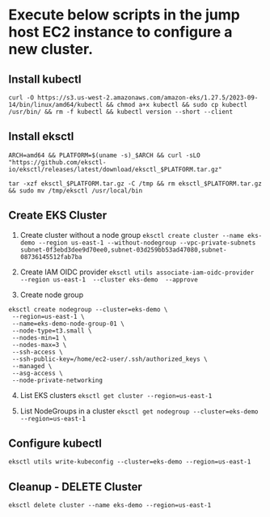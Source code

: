 # Execute below scripts in the jump host EC2 instance to configure a new cluster. 

## Install kubectl
```curl -O https://s3.us-west-2.amazonaws.com/amazon-eks/1.27.5/2023-09-14/bin/linux/amd64/kubectl && chmod a+x kubectl && sudo cp kubectl /usr/bin/ && rm -f kubectl && kubectl version --short --client ```

## Install eksctl
```ARCH=amd64 && PLATFORM=$(uname -s)_$ARCH && curl -sLO "https://github.com/eksctl-io/eksctl/releases/latest/download/eksctl_$PLATFORM.tar.gz"```

```tar -xzf eksctl_$PLATFORM.tar.gz -C /tmp && rm eksctl_$PLATFORM.tar.gz && sudo mv /tmp/eksctl /usr/local/bin```

## Create EKS Cluster
1. Create cluster without a node group
```eksctl create cluster --name eks-demo --region us-east-1 --without-nodegroup --vpc-private-subnets subnet-0f3ebd3dee9d70ee0,subnet-03d259bb53ad47080,subnet-08736145512fab7ba``` 

2. Create IAM OIDC provider
```eksctl utils associate-iam-oidc-provider  --region us-east-1  --cluster eks-demo  --approve```

3. Create node group
```
eksctl create nodegroup --cluster=eks-demo \
 --region=us-east-1 \
 --name=eks-demo-node-group-01 \
 --node-type=t3.small \
 --nodes-min=1 \
 --nodes-max=3 \
 --ssh-access \
 --ssh-public-key=/home/ec2-user/.ssh/authorized_keys \
 --managed \
 --asg-access \
 --node-private-networking
```

4. List EKS clusters
```eksctl get cluster --region=us-east-1```

5. List NodeGroups in a cluster
```eksctl get nodegroup --cluster=eks-demo --region=us-east-1```

## Configure kubectl
```eksctl utils write-kubeconfig --cluster=eks-demo --region=us-east-1```

## Cleanup - DELETE Cluster
```eksctl delete cluster --name eks-demo --region=us-east-1```